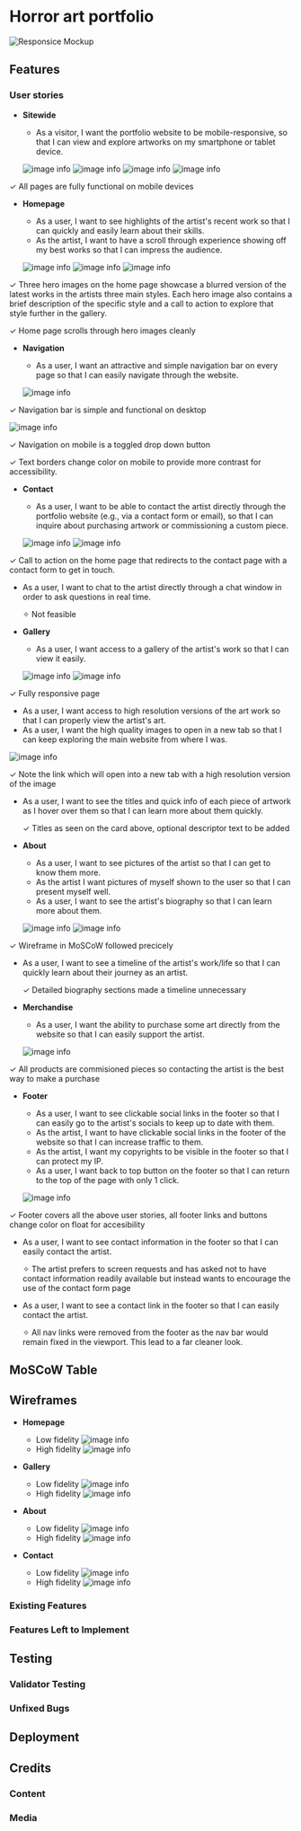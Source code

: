 # Horror art portfolio



![Responsice Mockup](https://github.com/lucyrush/readme-template/blob/master/media/love_running_mockup.png)

## Features 




### User stories

- __Sitewide__

  - As a visitor, I want the portfolio website to be mobile-responsive, so that I can view and explore artworks on my smartphone or tablet device.
  
  ![image info](assets/userstoryimages/home%20page%20screen%20shot%20mobile.png)
  ![image info](assets/userstoryimages/about%20page%20screen%20shot%20mobile.png)
  ![image info](assets/userstoryimages/gallery%20screen%20shot%20mobile.png)
  ![image info](assets/userstoryimages/contact%20page%20screen%20shot%20mobile.png)

&#10003; All pages are fully functional on mobile devices

- __Homepage__

  - As a user, I want to see highlights of the artist's recent work so that I can quickly and easily learn about their skills.
  - As the artist, I want to have a scroll through experience showing off my best works so that I can impress the audience.

  ![image info](assets/userstoryimages/home%20page%20screen%20shot%20mobile.png)
  ![image info](assets/userstoryimages/gallery%20screen%20shot%20mobile.png)
  ![image info](assets/userstoryimages/contact%20page%20screen%20shot%20mobile.png)

&#10003; Three hero images on the home page showcase a blurred version of the latest works in the artists three main styles. Each hero image also contains a brief description of the specific style and a call to action to explore that style further in the gallery.

&#10003; Home page scrolls through hero images cleanly

- __Navigation__

  - As a user, I want an attractive and simple navigation bar on every page so that I can easily navigate through the website.

  ![image info](assets/userstoryimages/nav%20bar%20desktop.png)

&#10003; Navigation bar is simple and functional on desktop

  ![image info](assets/userstoryimages/nav%20bar%20mobile%20drop%20down.png)

&#10003; Navigation on mobile is a toggled drop down button

&#10003; Text borders change color on mobile to provide more contrast for accessibility.

- __Contact__
 
  - As a user, I want to be able to contact the artist directly through the portfolio website (e.g., via a contact form or email), so that I can inquire about purchasing artwork or commissioning a custom piece.

  ![image info](assets/userstoryimages/home%20page%20screen%20shot%20mobile%203.png)
  ![image info](assets/userstoryimages/contact%20page%20desktop.png)

&#10003; Call to action on the home page that redirects to the contact page with a contact form to get in touch.

  - As a user, I want to chat to the artist directly through a chat window in order to ask questions in real time.

      &#10023; Not feasible 

- __Gallery__

  - As a user, I want access to a gallery of the artist's work so that I can view it easily.

  ![image info](assets/userstoryimages/Gallery%20on%20Desktop.png)
  ![image info](assets/userstoryimages/gallery%20screen%20shot%20mobile.png)

&#10003; Fully responsive page

  - As a user, I want access to high resolution versions of the art work so that I can properly view the artist's art.
  - As a user, I want the high quality images to open in a new tab so that I can keep exploring the main website from where I was.

  ![image info](assets/userstoryimages/gallery%20card.png)

&#10003; Note the link which will open into a new tab with a high resolution version of the image

  - As a user, I want to see the titles and quick info of each piece of artwork as I hover over them so that I can learn more about them quickly.

      &#10003; Titles as seen on the card above, optional descriptor text to be added

- __About__

  - As a user, I want to see pictures of the artist so that I can get to know them more.
  - As the artist I want pictures of myself shown to the user so that I can present myself well.
  - As a user, I want to see the artist's biography so that I can learn more about them.

  ![image info](assets/userstoryimages/about%20page%20desktop.png)
  ![image info](assets/userstoryimages/about%20page%20screen%20shot%20mobile.png)

&#10003; Wireframe in MoSCoW followed precicely

  - As a user, I want to see a timeline of the artist's work/life so that I can quickly learn about their journey as an artist.

      &#10003; Detailed biography sections made a timeline unnecessary

- __Merchandise__

  - As a user, I want the ability to purchase some art directly from the website so that I can easily support the artist.

  ![image info](assets/userstoryimages/home%20page%20call%20to%20action.png)

&#10003; All products are commisioned pieces so contacting the artist is the best way to make a purchase

- __Footer__

  - As a user, I want to see clickable social links in the footer so that I can easily go to the artist's socials to keep up to date with them.
  - As the artist, I want to have clickable social links in the footer of the website so that I can increase traffic to them.
  - As the artist, I want my copyrights to be visible in the footer so that I can protect my IP.
  - As a user, I want back to top button on the footer so that I can return to the top of the page with only 1 click.

  ![image info](assets/userstoryimages/footer.png)

&#10003; Footer covers all the above user stories, all footer links and buttons change color on float for accesibility

  - As a user, I want to see contact information in the footer so that I can easily contact the artist.

      &#10023; The artist prefers to screen requests and has asked not to have contact information readily available but instead wants to encourage the use of the contact form page

  - As a user, I want to see a contact link in the footer so that I can easily contact the artist.

      &#10023; All nav links were removed from the footer as the nav bar would remain fixed in the viewport. This lead to a far cleaner look.
  

## MoSCoW Table


## Wireframes

- __Homepage__
  - Low fidelity
  ![image info](assets/wireframes/Homepage.png)
  - High fidelity
  ![image info](assets/wireframes/Homepage-High-fidelity.png)

- __Gallery__
  - Low fidelity
  ![image info](assets/wireframes/Gallery-page.png)
  - High fidelity
  ![image info](assets/wireframes/Gallery-page-High-fidelity.png)

- __About__
  - Low fidelity
  ![image info](assets/wireframes/About-page.png)
  - High fidelity
  ![image info](assets/wireframes/About-page-High-fidelity.png)

- __Contact__
  - Low fidelity
  ![image info](assets/wireframes/Contact-page.png)
  - High fidelity
  ![image info](assets/wireframes/Contact-page-High-fidelity.png)
  
### Existing Features



### Features Left to Implement



## Testing 


### Validator Testing 


### Unfixed Bugs

 

## Deployment


## Credits 

 

### Content 


### Media


